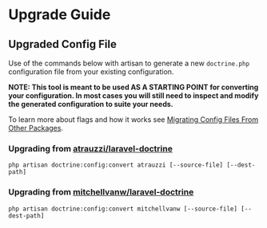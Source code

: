 # Upgrade Guide

## Upgraded Config File

Use of the commands below with artisan to generate a new `doctrine.php` configuration file from your existing configuration. 

**NOTE: This tool is meant to be used AS A STARTING POINT for converting your configuration. In most cases you will still need to inspect and modify the generated configuration to suite your needs.**

To learn more about flags and how it works see [Migrating Config Files From Other Packages](/docs/{{version}}/orm/config-migrator).

### Upgrading from [atrauzzi/laravel-doctrine](https://github.com/atrauzzi/laravel-doctrine)

`php artisan doctrine:config:convert atrauzzi [--source-file] [--dest-path]`

### Upgrading from [mitchellvanw/laravel-doctrine](https://github.com/mitchellvanw/laravel-doctrine)

`php artisan doctrine:config:convert mitchellvanw [--source-file] [--dest-path]`